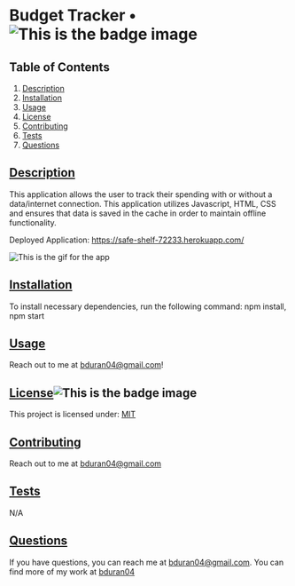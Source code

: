 # Budget Tracker • ![This is the badge image](https://img.shields.io/badge/license-MIT-blue.svg)

  ## Table of Contents

1. [Description](#description)
2. [Installation](#installation)
3. [Usage](#usage)
4. [License](#license)
5. [Contributing](#contributing)
6. [Tests](#tests)
7. [Questions](#questions)

## [Description](#description)
This application allows the user to track their spending with or without a data/internet connection. This application utilizes Javascript, HTML, CSS and ensures that data is saved in the cache in order to maintain offline functionality. 

Deployed Application: https://safe-shelf-72233.herokuapp.com/

![This is the gif for the app](Assets/budget_tracker.gif)

## [Installation](#installation)
To install necessary dependencies, run the following command: npm install, npm start

## [Usage](#usage)
Reach out to me at bduran04@gmail.com!

## [License](#license)![This is the badge image](https://img.shields.io/badge/license-MIT-blue.svg)
This project is licensed under: 
[MIT](https://choosealicense.com/licenses/mit/)

## [Contributing](#contributing)
Reach out to me at bduran04@gmail.com

## [Tests](#tests)
N/A

## [Questions](#questions)
If you have questions, you can reach me at bduran04@gmail.com. You can find more of my work at [bduran04](https://github.com/bduran04)

